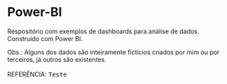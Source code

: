 # Power-BI
Respositório com exemplos de dashboards para análise de dados. Construído com Power BI.</br>

Obs.: Alguns dos dados são inteiramente fictícios criados por mim ou por terceiros, já outros são existentes.</br></br>
REFERÊNCIA: <kdb><samp>Teste</samp></kdb>
